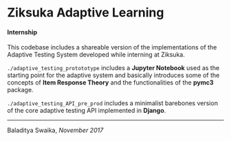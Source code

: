 # Ziksuka Adaptive Learning
#### **Internship**

This codebase includes a shareable version of the implementations of the Adaptive Testing System developed while interning at Ziksuka. 

`./adaptive_testing_protototype` includes a **Jupyter Notebook** used as the starting point for the adaptive system and basically introduces some of the concepts of **Item Response Theory** and the functionalities of the **pymc3** package.

`./adaptive_testing_API_pre_prod` includes a minimalist barebones version of the core adaptive testing API implemented in **Django**.


---
Baladitya Swaika, *November 2017*